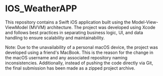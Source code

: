 # IOS_WeatherAPP
This repository contains a Swift iOS application built using the Model-View-ViewModel (MVVM) architecture. The project was developed using Xcode and follows best practices in separating business logic, UI, and data handling to ensure scalability and maintainability.

Note: Due to the unavailability of a personal macOS device, the project was developed using a friend's MacBook. This is the reason for the change in the macOS username and any associated repository naming inconsistencies. Additionally, instead of pushing the code directly via Git, the final submission has been made as a zipped project archive.

